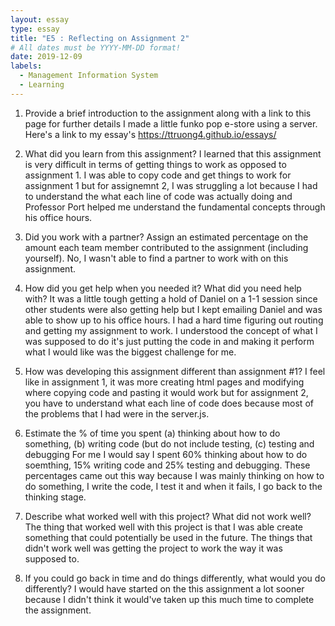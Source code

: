 ```yaml
---
layout: essay
type: essay
title: "E5 : Reflecting on Assignment 2"
# All dates must be YYYY-MM-DD format!
date: 2019-12-09
labels:
  - Management Information System
  - Learning
---
```






1. Provide a brief introduction to the assignment along with a link to this page for further details
I made a little funko pop e-store using a server. Here's a link to my essay's https://ttruong4.github.io/essays/

2. What did you learn from this assignment?
I learned that this assignment is very difficult in terms of getting things to work as opposed to assignment 1. I was able to copy code and get things to work for assignment 1 but for assignemnt 2, I was struggling a lot because I had to understand the what each line of code was actually doing and Professor Port helped me understand the fundamental concepts through his office hours. 

3. Did you work with a partner? Assign an estimated percentage on the amount each team member contributed to the assignment (including yourself).
No, I wasn't able to find a partner to work with on this assignment.  

4. How did you get help when you needed it? What did you need help with?
It was a little tough getting a hold of Daniel on a 1-1 session since other students were also getting help but I kept emailing Daniel and was able to show up to his office hours. I had a hard time figuring out routing and getting my assignment to work. I understood the concept of what I was supposed to do it's just putting the code in and making it perform what I would like was the biggest challenge for me. 

5. How was developing this assignment different than assignment #1?
I feel like in assignment 1, it was more creating html pages and modifying where copying code and pasting it would work but for assignment 2, you have to understand what each line of code does because most of the problems that I had were in the server.js. 

6. Estimate the % of time you spent (a) thinking about how to do something, (b) writing code (but do not include testing, (c) testing and debugging
For me I would say I spent 60% thinking about how to do soemthing, 15% writing code and 25% testing and debugging. These percentages came out this way because I was mainly thinking on how to do something, I write the code, I test it and when it fails, I go back to the thinking stage. 

7. Describe what worked well with this project? What did not work well?
The thing that worked well with this project is that I was able create something that could potentially be used in the future. The things that didn't work well was getting the project to work the way it was supposed to.

8. If you could go back in time and do things differently, what would you do differently?
I would have started on the this assignment a lot sooner because I didn't think it would've taken up this much time to complete the assignment. 
